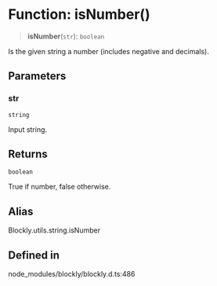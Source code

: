 # Function: isNumber()

> **isNumber**(`str`): `boolean`

Is the given string a number (includes negative and decimals).

## Parameters

### str

`string`

Input string.

## Returns

`boolean`

True if number, false otherwise.

## Alias

Blockly.utils.string.isNumber

## Defined in

node_modules/blockly/blockly.d.ts:486
